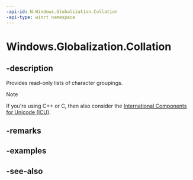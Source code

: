 ```yaml
---
-api-id: N:Windows.Globalization.Collation
-api-type: winrt namespace
---
```


# Windows.Globalization.Collation

## -description

Provides read-only lists of character groupings.

> [!NOTE]
> If you're using C++ or C, then also consider the [International Components for Unicode (ICU)](/windows/win32/intl/international-components-for-unicode--icu-).

## -remarks

## -examples

## -see-also
